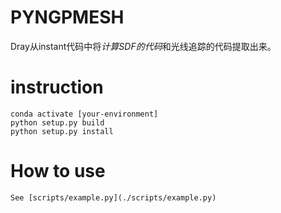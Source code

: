 # PYNGPMESH
Dray从instant代码中将*计算SDF的代码*和光线追踪的代码提取出来。

# instruction
    conda activate [your-environment]
    python setup.py build
    python setup.py install

# How to use
    See [scripts/example.py](./scripts/example.py)
